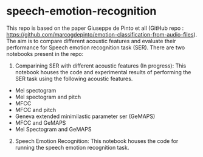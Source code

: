 # speech-emotion-recognition
 
This repo is based on the paper Giuseppe de Pinto et all (GitHub repo : https://github.com/marcogdepinto/emotion-classification-from-audio-files). The aim is to compare different acoustic features and evaluate their performance for Speech emotion recognition task (SER). There are two notebooks present in the repo:

1) Comparining SER with different acoustic features (In progress): This notebook houses the code and experimental results of performing the SER task using the following acoustic features.
* Mel spectogram
* Mel spectogram and pitch
* MFCC 
* MFCC and pitch
* Geneva extended minimilastic parameter ser (GeMAPS)
* MFCC and GeMAPS
* Mel Spectogram and GeMAPS

2) Speech Emotion Recognition: This notebook houses the code for running the speech emotion recognition task.

